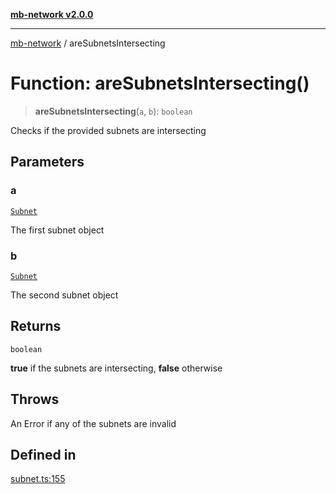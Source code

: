 [**mb-network v2.0.0**](../README.md)

***

[mb-network](../README.md) / areSubnetsIntersecting

# Function: areSubnetsIntersecting()

> **areSubnetsIntersecting**(`a`, `b`): `boolean`

Checks if the provided subnets are intersecting

## Parameters

### a

[`Subnet`](../interfaces/Subnet.md)

The first subnet object

### b

[`Subnet`](../interfaces/Subnet.md)

The second subnet object

## Returns

`boolean`

**true** if the subnets are intersecting, **false** otherwise

## Throws

An Error if any of the subnets are invalid

## Defined in

[subnet.ts:155](https://github.com/mbachmann97/mb-network/blob/3f249f64df357d743cd7d48be3dc86d3f3cf1f0e/src/subnet.ts#L155)
